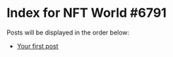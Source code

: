 # Index for NFT World #6791
Posts will be displayed in the order below:

- [Your first post](./001-first.md)

